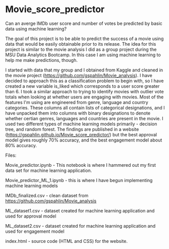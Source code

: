 # Movie_score_predictor
Can an averge IMDb user score and number of votes be predicted by basic data using machine learning? 

The goal of this project is to be able to predict the success of a movie using data that would be easily obtainable prior to its release. The idea for this project
is similar to the movie analysis I did as a group project during the MSU Data Analytics Bootcamp. In this case I am using machine learning to help me make predictions,
though.

I started with data that my group and I obtained from Kaggle and cleaned in the movie project (https://github.com/gspahlin/Movie_analysis). I have decided to approach 
this as a classification problem to begin with, so I have created a new variable is_liked which corresponds to a user score greater than 6. I took a similar approach to trying to identify movies with outlier vote totals when looking at whether users are engaging with movies.  Most of the features I'm using are engineered from genre, language and country categories. These columns all contain lists of categorical designations, and I have unpacked them into columns with binary designations to denote whether certian genres, languages and countries are present in the movie. I used two different types of machine learning models primarily - decision tree, and random
forest. The findings are published in a website (https://gspahlin.github.io/Movie_score_predictor/) but the best approval model gives roughly 70% accuracy, and the 
best engagement model about 80% accuracy. 

Files:

Movie_predictor.ipynb  - This notebook is where I hammered out my first data set for machine learning application. 

Movie_predictor_ML_1.ipynb  - this is where I have begun implementing machine learning models

IMDb_finalized.csv  - clean dataset from https://github.com/gspahlin/Movie_analysis

ML_dataset1.csv  - dataset created for machine learning application and used for approval model

ML_dataset2.csv - dataset created for machine learning application and used for engagement model

index.html - source code (HTML and CSS) for the website. 

